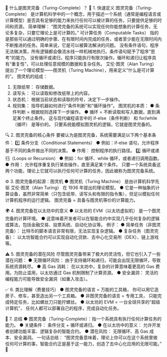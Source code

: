 🚀 什么是图灵完备（Turing-Complete）？
📌 1. 快速定义
图灵完备（Turing-Complete） 是计算机科学中的一个概念，用于描述一个系统（通常是编程语言或计算模型）是否具有足够的能力来执行任何可以被计算的任务，只要提供足够的时间和资源。
简单理解：
“图灵完备的系统可以实现任何你能想象的计算任务，无论多复杂，只要它理论上是可计算的。”
可计算任务（Computable Tasks） 指的是那些可以通过明确的步骤、在有限时间内完成的任务，或者至少能在无限时间内不断推进的任务。简单来说，它是可以被算法解决的问题。
没有条件语句，程序无法做决策，所有逻辑都会像流水线一样机械地执行。条件语句赋予了程序“思考”的能力。
没有循环或递归，程序只能执行有限次操作。循环和递归让程序具有“重复性”，可以处理任意规模的数据和复杂任务。
艾伦·图灵（Alan Turing） 提出了一个理论模型——图灵机（Turing Machine），用来定义“什么是可计算的”。
图灵机的组成：
1. 无限纸带： 存储数据。
2. 读写头： 可以读取和修改纸带上的内容。
3. 状态机： 根据当前状态和读取的符号，决定下一步操作。
4. 规则集： 指导机器如何进行“条件判断”和“循环操作”。
图灵机的本质：
● 条件判断 = 根据规则选择下一步操作。
● 循环 = 不断读取和写入数据，直到满足某个终止条件。
这与现代编程语言中的 if-else（条件判断） 和 for/while（循环） 是等价的。
只要系统能模拟图灵机的逻辑，它就是图灵完备的。

🔍 2. 图灵完备的核心条件
要被认为是图灵完备，系统需要满足以下两个基本条件：
1️⃣ 条件分支（Conditional Statements）
● 例如：if-else 语句，允许程序基于不同的条件做出不同的决策。
● 作用： 控制程序的执行路径。
2️⃣ 循环或递归（Loops or Recursion）
● 例如：for 循环、while 循环，或者递归调用函数。
● 作用： 允许程序重复执行某些操作，直至满足某个条件。
只要一个系统具备这两个功能，理论上它就可以执行任何可计算的任务，因此被称为图灵完备系统。

⚙️ 3. 图灵完备的起源：图灵机
● 图灵机（Turing Machine） 是由计算机科学先驱 艾伦·图灵（Alan Turing） 在 1936 年提出的理论模型。
● 它是一种抽象的计算设备，虽然非常简单（只包含纸带、读写头和有限的指令集），但足以模拟任何计算机程序的运行逻辑。
图灵完备 = 具备与图灵机等价的计算能力。

🌍 4. 图灵完备在以太坊中的意义
● 以太坊的 EVM（以太坊虚拟机） 是一个图灵完备的计算环境。
● 这意味着开发者可以在智能合约中实现几乎任何复杂的逻辑或算法，包括金融交易、投票系统、自动化协议等。
例子：
● 简单任务（非图灵完备）： 比特币的脚本语言非常有限，无法实现复杂逻辑。
● 复杂任务（图灵完备）： 以太坊智能合约可以实现自动化贷款、去中心化交易所（DEX）、链上游戏等。

⚠️ 5. 图灵完备的潜在风险
尽管图灵完备带来了极大的灵活性，但它也引入了一些潜在问题：
● 无限循环风险： 由于支持循环和递归，可能会出现无限循环，导致系统资源耗尽。
● 高 Gas 消耗： 在以太坊中，复杂的计算意味着更高的 Gas 费用。为防止滥用，以太坊通过 Gas 机制限制了计算资源。
● 安全漏洞： 灵活的编程能力可能导致安全漏洞（如重入攻击）。

✅ 6. 类比理解（费曼技巧）
● 图灵完备的语言 = 万能的工具箱， 你可以用它造房子、修车，甚至造出另一个工具箱。
● 非图灵完备的语言 = 专用工具， 只能完成特定任务，比如螺丝刀只能拧螺丝。
● 以太坊的 EVM = 一台全球共享的“超级计算机”， 任何人都可以部署自己的程序，完成自动化任务。

🔑 7. 总结
● 图灵完备（Turing-Complete）：指一个系统具有执行任何计算任务的能力。
● 关键条件： 条件分支 + 循环或递归。
● 在以太坊中的意义： 允许开发者创建功能丰富、逻辑复杂的智能合约。
● 潜在风险： 无限循环、高 Gas 成本、安全漏洞。
一句话总结：
“图灵完备意味着，理论上你可以在这个系统里做任何可计算的事，智能合约正是基于这一能力，创造了去中心化应用的无限可能。” 🚀